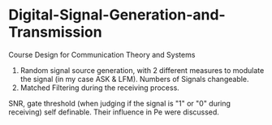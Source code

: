 # Digital-Signal-Generation-and-Transmission
Course Design for Communication Theory and Systems

1) Random signal source generation, with 2 different measures to modulate the signal (in my case ASK & LFM). Numbers of Signals changeable.
2) Matched Filtering during the receiving process.

SNR, gate threshold (when judging if the signal is "1" or "0" during receiving) self definable. Their influence in Pe were discussed.
